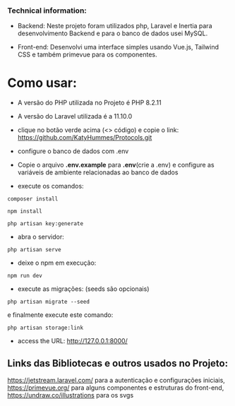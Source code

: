 
### Technical information:

- Backend:
Neste projeto foram utilizados php, Laravel e Inertia para desenvolvimento Backend
e para o banco de dados usei MySQL.

- Front-end:
Desenvolvi uma interface simples usando Vue.js, Tailwind CSS
e também primevue para os componentes.

# Como usar:
- A versão do PHP utilizada no Projeto é PHP 8.2.11
- A versão do Laravel utilizada é a 11.10.0
- clique no botão verde acima (<> código) e copie o link: https://github.com/KatyHummes/Protocols.git
- configure o banco de dados com .env
- Copie o arquivo **.env.example** para **.env**(crie a .env) e configure as variáveis de ambiente relacionadas ao banco de dados

- execute os comandos:
```
composer install
```
```
npm install
```
```
php artisan key:generate
```
- abra o servidor:
```
php artisan serve
```
- deixe o npm em execução:
```
npm run dev
```
- execute as migrações: (seeds são opcionais)
```
php artisan migrate --seed
```
e finalmente execute este comando:
```
php artisan storage:link
```
- access the URL: http://127.0.0.1:8000/

## Links das Bibliotecas e outros usados no Projeto:

https://jetstream.laravel.com/ para a autenticação e configurações iniciais,
https://primevue.org/ para alguns componentes e estruturas do front-end, https://undraw.co/illustrations para os svgs

